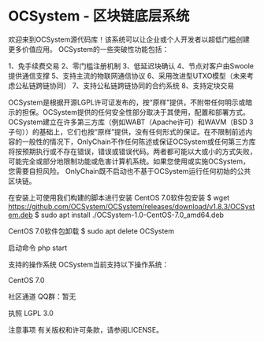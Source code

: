 # OCSystem - 区块链底层系统

欢迎来到OCSystem源代码库！该系统可以让企业或个人开发者以超低门槛创建更多价值应用。
OCSystem的一些突破性功能包括：

1、免手续费交易
2、零门槛注册机制
3、低延迟块确认
4、节点对客户由Swoole提供通信支撑
5、支持主流的物联网通信协议
6、采用改进型UTXO模型（未来考虑公私链跨链协同）
7、支持公私链跨链协同的合约系统
8、支持定块交易

OCSystem是根据开源LGPL许可证发布的，按“原样”提供，不附带任何明示或暗示的担保。OCSystem提供的任何安全性部分取决于其使用，配置和部署方式。OCSystem建立在许多第三方库（例如WABT（Apache许可）和WAVM（BSD 3子句））的基础上，它们也按“原样”提供，没有任何形式的保证。在不限制前述内容的一般性的情况下，OnlyChain不作任何陈述或保证OCSystem或任何第三方库将按预期执行或不存在错误，错误或错误代码。两者都可能以大或小的方式失败，可能完全或部分地限制功能或危害计算机系统。如果您使用或实施OCSystem，您需要自担风险。
OnlyChain既不启动也不基于OCSystem运行任何初始的公共区块链。


在安装上可使用我们构建的脚本进行安装
CentOS 7.0软件包安装
$ wget https://github.com/OCSystem/OCSystem/releases/download/v1.8.3/OCSystem.deb
$ sudo apt install ./OCSystem-1.0-CentOS-7.0_amd64.deb

CentOS 7.0软件包卸载
$ sudo apt delete OCSystem

启动命令
php start

支持的操作系统
OCSystem当前支持以下操作系统：

CentOS 7.0


社区通道
QQ群：暂无


执照
LGPL 3.0


注意事项
有关版权和许可条款，请参阅LICENSE。

